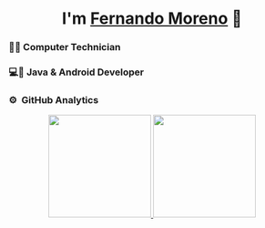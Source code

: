 <div align="center">
<h1 align="center">I'm <a href="https://portfolioflm.web.app">Fernando Moreno</a> 👋</h1>
</div>
<div>
    <h3>👨‍🎓 Computer Technician</h3>
    <h3>💻📱 Java & Android Developer</h3>
</div>

### ⚙️ &nbsp;GitHub Analytics

<p align="center">
<a href="https://github.com/ArisGuimera">
  <img height="180em" src="https://github-readme-stats-eight-theta.vercel.app/api?username=elfer07&show_icons=true&theme=algolia&include_all_commits=true&count_private=true"/>
  <img height="180em" src="https://github-readme-stats-eight-theta.vercel.app/api/top-langs/?username=elfer07&layout=compact&langs_count=8&theme=algolia"/>
</a>
</p>
